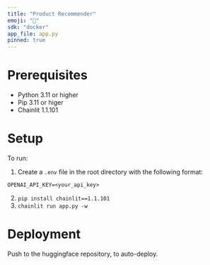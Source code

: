 ```yaml
---
title: "Product Recommender"
emoji: "🚀"
sdk: "docker"
app_file: app.py
pinned: true
---
```


# Prerequisites

- Python 3.11 or higher
- Pip 3.11 or higer
- Chainlit 1.1.101

# Setup

To run:

1. Create a `.env` file in the root directory with the following format:
```
OPENAI_API_KEY=<your_api_key>
```
2. `pip install chainlit==1.1.101`
3. `chainlit run app.py -w`

# Deployment

Push to the huggingface repository, to auto-deploy.